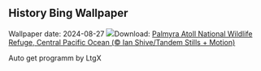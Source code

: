 ## History Bing Wallpaper
Wallpaper date: 2024-08-27
![](https://www.bing.com/th?id=OHR.PalmyraAtoll_EN-US8399787979_UHD.jpg&w=1000)Download: [Palmyra Atoll National Wildlife Refuge, Central Pacific Ocean (© Ian Shive/Tandem Stills + Motion)](https://www.bing.com/th?id=OHR.PalmyraAtoll_EN-US8399787979_UHD.jpg)

Auto get programm by LtgX
